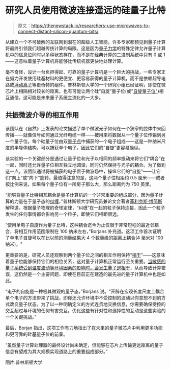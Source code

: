 # 研究人员使用微波连接遥远的硅量子比特

> 原文：<https://thenewstack.io/researchers-use-microwaves-to-connect-distant-silicon-quantum-bits/>

从建立一个不可破解的互联网到潜在的超级人工智能，许多专家都预见到量子计算将最终引领我们超越传统计算的局限。这是因为[量子力学](https://www.livescience.com/33816-quantum-mechanics-explanation.html)的特殊定律允许量子计算机中的信息位同时以多种状态存在，而不是在经典计算的二进制系统中只有 0 或 1——这意味着量子计算机将能够比传统机器更快地处理计算。

毫不奇怪，设计一台负担得起、可靠的量子计算机是一个巨大的挑战，一些专家正在努力开发使用硅基材料的更便宜、更容易获得的量子计算机，而不是依赖超导电路或[浮动离子](https://www.chalmers.se/en/centres/wacqt/what%20is/the%20foru%20areas/Pages/default.aspx)等更奇特的组件。普林斯顿大学的一个研究小组已经证明，即使在微芯片上相隔相对较长的距离，也有可能让两个硅“自旋”量子位(或"[自旋量子位"](https://newsroom.intel.com/news/intel-sees-promise-silicon-spin-qubits-quantum-computing/#gs.vo7dps))相互通信，这可能是未来量子系统主流化的一大步。

## 共振微波介导的相互作用

该团队在《自然》上发表的论文描述了单个微波光子如何在一个狭窄的腔体中来回传播——就像信号如何通过光纤电缆一样——被用来将数据从一个量子位传输到另一个量子位。每个硅量子位由双[量子点](https://www.sigmaaldrich.com/technical-documents/articles/materials-science/nanomaterials/quantum-dots.html)中捕获的一个电子组成——这是一种纳米尺度的半导体结构，可以捕获单个电子，因此它们的“自旋”更容易操纵。

该实验的一个关键部分是通过让量子位和光子以相同的频率振动来将它们“耦合”在一起，同时还允许量子位相互独立地调谐，同时仍然保持与光子的耦合。为了做到这一点，该团队通过将被捕获的电子置于微波场中，操纵它们的“自旋”——让它们“向上”或“向下”旋转。最值得注意的是，这两个量子位相距约 0.5 厘米——或者按比例来说，如果每个量子位有一所房子那么大，那么距离约为 750 英里。

“能够将量子比特相互耦合是量子计算机的一个非常重要的组成部分，因为量子计算的力量在于量子态的[纠缠](https://www.quantamagazine.org/entanglement-made-simple-20160428/)，”普林斯顿大学研究员兼论文合著者[菲利克斯·博简斯](https://www.linkedin.com/in/felix-borjans-1322a6121/)解释道。根据量子物理的奇怪定律，“纠缠”在一起的粒子保持连接，因此一个粒子发生的任何事情都会影响另一个粒子，即使它们相距很远。

“使用单电子自旋作为量子比特，这种耦合迄今为止仅限于非常短程的最近邻耦合，将相互作用范围限制在 100 纳米左右，”Borjans 补充道。这项工作首次证明了单电子自旋可以在比以前的测量结果大 4 个数量级的距离上耦合(4 毫米对 100 纳米)。"

更重要的是，研究人员还观察到两个量子位之间的相互作用保持“[相干](https://interactive.quantumnano.at/advanced/molecular-beams/coherence/)”——这意味着量子位能够保持它们的相位关系，这对量子计算机正常运行至关重要。[当敏感的量子系统受到温度波动等环境因素的影响时，会发生量子退相干](https://plato.stanford.edu/entries/qm-decoherence/)，从而导致计算错误，这仍然是一个主要问题，即使在目前正在建造的最先进的量子计算机中也是如此。

“电子的自旋是一种极其微观的量子态，”Borjans 说。“开辟在宏观长度尺度上耦合单个电子的方法带来了挑战，即你还允许环境中不受控制的波动以你意想不到的方式改变量子状态。为了以一种明确定义的方式连贯地交换信息，你需要确保受控的交互超过与环境的任何有害交互。优化这些有针对性和选择性的互动是这些实验的一个关键挑战。”

最后，Borjan 指出，这项工作有力地指出了在未来的量子微芯片中利用更多功能和更可靠的硅基量子位的前景。

“虽然量子计算处理器的最终设计尚未确定，但能够在芯片上传输更远距离的量子信息有望成为其大规模实现道路上的重要组成部分。”

图片:普林斯顿大学

<svg xmlns:xlink="http://www.w3.org/1999/xlink" viewBox="0 0 68 31" version="1.1"><title>Group</title> <desc>Created with Sketch.</desc></svg>